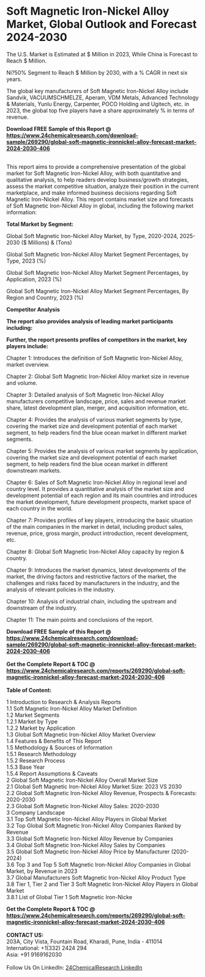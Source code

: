 <h1>Soft Magnetic Iron-Nickel Alloy Market, Global Outlook and Forecast 2024-2030</h1><p>
The U.S. Market is Estimated at $ Million in 2023, While China is Forecast to Reach $ Million.</p><p>
Ni?50% Segment to Reach $ Million by 2030, with a % CAGR in next six years.</p><p>
The global key manufacturers of Soft Magnetic Iron-Nickel Alloy include Sandvik, VACUUMSCHMELZE, Aperam, VDM Metals, Advanced Technology &amp; Materials, Yunlu Energy, Carpenter, POCO Holding and Ugitech, etc. in 2023, the global top five players have a share approximately % in terms of revenue.</p><div><b>Download FREE Sample of this Report @ 
            <a href="https://www.24chemicalresearch.com/download-sample/269290/global-soft-magnetic-ironnickel-alloy-forecast-market-2024-2030-406">
            https://www.24chemicalresearch.com/download-sample/269290/global-soft-magnetic-ironnickel-alloy-forecast-market-2024-2030-406</a></b></div><br><p>
This report aims to provide a comprehensive presentation of the global market for Soft Magnetic Iron-Nickel Alloy, with both quantitative and qualitative analysis, to help readers develop business/growth strategies, assess the market competitive situation, analyze their position in the current marketplace, and make informed business decisions regarding Soft Magnetic Iron-Nickel Alloy. This report contains market size and forecasts of Soft Magnetic Iron-Nickel Alloy in global, including the following market information:
</p><p>
<strong>Total Market by Segment:</strong></p><p>
Global Soft Magnetic Iron-Nickel Alloy Market, by Type, 2020-2024, 2025-2030 ($ Millions) &amp; (Tons)</p><p>
Global Soft Magnetic Iron-Nickel Alloy Market Segment Percentages, by Type, 2023 (%)</p><p>
</p><p>
Global Soft Magnetic Iron-Nickel Alloy Market Segment Percentages, by Application, 2023 (%)</p><p>
</p><p>
Global Soft Magnetic Iron-Nickel Alloy Market Segment Percentages, By Region and Country, 2023 (%)</p><p>
</p><p>
<strong>Competitor Analysis</strong></p><p>
<strong>The report also provides analysis of leading market participants including:</strong></p><p>
</p><p>
<strong>Further, the report presents profiles of competitors in the market, key players include:</strong></p><p>
</p><p>
Chapter 1: Introduces the definition of Soft Magnetic Iron-Nickel Alloy, market overview.</p><p>
Chapter 2: Global Soft Magnetic Iron-Nickel Alloy market size in revenue and volume.</p><p>
Chapter 3: Detailed analysis of Soft Magnetic Iron-Nickel Alloy manufacturers competitive landscape, price, sales and revenue market share, latest development plan, merger, and acquisition information, etc.</p><p>
Chapter 4: Provides the analysis of various market segments by type, covering the market size and development potential of each market segment, to help readers find the blue ocean market in different market segments.</p><p>
Chapter 5: Provides the analysis of various market segments by application, covering the market size and development potential of each market segment, to help readers find the blue ocean market in different downstream markets.</p><p>
Chapter 6: Sales of Soft Magnetic Iron-Nickel Alloy in regional level and country level. It provides a quantitative analysis of the market size and development potential of each region and its main countries and introduces the market development, future development prospects, market space of each country in the world.</p><p>
Chapter 7: Provides profiles of key players, introducing the basic situation of the main companies in the market in detail, including product sales, revenue, price, gross margin, product introduction, recent development, etc.</p><p>
Chapter 8: Global Soft Magnetic Iron-Nickel Alloy capacity by region &amp; country.</p><p>
Chapter 9: Introduces the market dynamics, latest developments of the market, the driving factors and restrictive factors of the market, the challenges and risks faced by manufacturers in the industry, and the analysis of relevant policies in the industry.</p><p>
Chapter 10: Analysis of industrial chain, including the upstream and downstream of the industry.</p><p>
Chapter 11: The main points and conclusions of the report.</p><div><b>Download FREE Sample of this Report @ 
            <a href="https://www.24chemicalresearch.com/download-sample/269290/global-soft-magnetic-ironnickel-alloy-forecast-market-2024-2030-406">
            https://www.24chemicalresearch.com/download-sample/269290/global-soft-magnetic-ironnickel-alloy-forecast-market-2024-2030-406</a></b></div><br><div><b>Get the Complete Report & TOC @ 
            <a href="https://www.24chemicalresearch.com/reports/269290/global-soft-magnetic-ironnickel-alloy-forecast-market-2024-2030-406">
            https://www.24chemicalresearch.com/reports/269290/global-soft-magnetic-ironnickel-alloy-forecast-market-2024-2030-406</a></b></div><br>
            <b>Table of Content:</b><p>1 Introduction to Research & Analysis Reports<br />
    1.1 Soft Magnetic Iron-Nickel Alloy Market Definition<br />
    1.2 Market Segments<br />
        1.2.1 Market by Type<br />
        1.2.2 Market by Application<br />
    1.3 Global Soft Magnetic Iron-Nickel Alloy Market Overview<br />
    1.4 Features & Benefits of This Report<br />
    1.5 Methodology & Sources of Information<br />
        1.5.1 Research Methodology<br />
        1.5.2 Research Process<br />
        1.5.3 Base Year<br />
        1.5.4 Report Assumptions & Caveats<br />
2 Global Soft Magnetic Iron-Nickel Alloy Overall Market Size<br />
    2.1 Global Soft Magnetic Iron-Nickel Alloy Market Size: 2023 VS 2030<br />
    2.2 Global Soft Magnetic Iron-Nickel Alloy Revenue, Prospects & Forecasts: 2020-2030<br />
    2.3 Global Soft Magnetic Iron-Nickel Alloy Sales: 2020-2030<br />
3 Company Landscape<br />
    3.1 Top Soft Magnetic Iron-Nickel Alloy Players in Global Market<br />
    3.2 Top Global Soft Magnetic Iron-Nickel Alloy Companies Ranked by Revenue<br />
    3.3 Global Soft Magnetic Iron-Nickel Alloy Revenue by Companies<br />
    3.4 Global Soft Magnetic Iron-Nickel Alloy Sales by Companies<br />
    3.5 Global Soft Magnetic Iron-Nickel Alloy Price by Manufacturer (2020-2024)<br />
    3.6 Top 3 and Top 5 Soft Magnetic Iron-Nickel Alloy Companies in Global Market, by Revenue in 2023<br />
    3.7 Global Manufacturers Soft Magnetic Iron-Nickel Alloy Product Type<br />
    3.8 Tier 1, Tier 2 and Tier 3 Soft Magnetic Iron-Nickel Alloy Players in Global Market<br />
        3.8.1 List of Global Tier 1 Soft Magnetic Iron-Nicke</p><div><b>Get the Complete Report & TOC @ 
            <a href="https://www.24chemicalresearch.com/reports/269290/global-soft-magnetic-ironnickel-alloy-forecast-market-2024-2030-406">
            https://www.24chemicalresearch.com/reports/269290/global-soft-magnetic-ironnickel-alloy-forecast-market-2024-2030-406</a></b></div><br><b>CONTACT US:</b><br>
            203A, City Vista, Fountain Road, Kharadi, Pune, India - 411014<br>
            International: +1(332) 2424 294<br>
            Asia: +91 9169162030 <br><br>
            Follow Us On LinkedIn: <a href="https://www.linkedin.com/company/24chemicalresearch/">24ChemicalResearch LinkedIn</a>